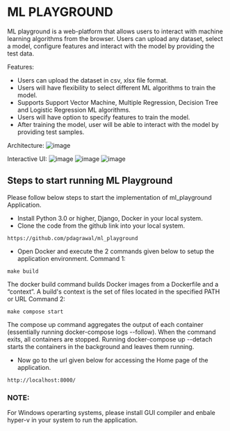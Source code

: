 # ML PLAYGROUND

ML playground is a web-platform that allows users to interact with machine learning algorithms from the browser. Users can upload any dataset, select a model, configure features and interact with the model by providing the test data.

Features:
* Users can upload the dataset in csv, xlsx file format.
* Users will have flexibility to select different ML algorithms to train the model.
* Supports Support Vector Machine, Multiple Regression, Decision Tree and Logistic Regression ML algorithms.
* Users will have option to specify features to train the model.
* After training the model, user will be able to interact with the model by providing test samples.
  
Architecture:
![image](https://github.com/pdagrawal/ml_playground/assets/20897894/383cdb15-d54a-4356-97d5-3fa3a94f7084)

Interactive UI:
![image](https://github.com/pdagrawal/ml_playground/assets/20897894/ffbba95a-b250-4986-b23e-145576397d58)
![image](https://github.com/pdagrawal/ml_playground/assets/20897894/b8e07808-44ee-4124-b4c1-c1bd9f25f710)
![image](https://github.com/pdagrawal/ml_playground/assets/20897894/08cd9b5c-e220-4afb-937a-e6eecf6b8480)

## Steps to start running ML Playground
Please follow below steps to start the implementation of ml_playground Application.

- Install Python 3.0 or higher, Django, Docker in your local system.
- Clone the code from the github link into your local system.
```
https://github.com/pdagrawal/ml_playground
```
- Open Docker and execute the 2 commands given below to setup the application environment.
Command 1:
```
make build
```
The docker build command builds Docker images from a Dockerfile and a “context”. A build's context is the set of files located in the specified PATH or URL
Command 2:
```
make compose start
```
The compose up command aggregates the output of each container (essentially running docker-compose logs --follow). When the command exits, all containers are stopped. Running docker-compose up --detach starts the containers in the background and leaves them running.
- Now go to the url given below for accessing the Home page of the application.
```
http://localhost:8000/
```


### NOTE:

For Windows operarting systems, please install GUI compiler and enbale hyper-v in your system to run the application.
